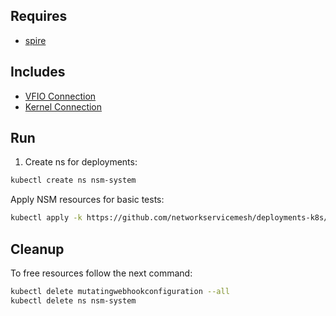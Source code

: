 ## Requires

- [spire](../spire)

## Includes

- [VFIO Connection](../use-cases/Vfio2Noop)
- [Kernel Connection](../use-cases/SriovKernel2Noop)

## Run

1. Create ns for deployments:
```bash
kubectl create ns nsm-system
```

Apply NSM resources for basic tests:
```bash
kubectl apply -k https://github.com/networkservicemesh/deployments-k8s/examples/sriov?ref=e4864c2b4cc252e8db91293e18d13e07e2203b9d
```

## Cleanup

To free resources follow the next command:
```bash
kubectl delete mutatingwebhookconfiguration --all
kubectl delete ns nsm-system
```
